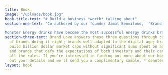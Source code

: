```yaml
---
title: Book
image: "/uploads/book.jpg"
book-title-text: "# Build a business *worth* talking about"
section-one-text: 'Co-authored by our founder Jamal Benmiloud, ''Brand Love: How to build a brand worth talking about’ is a journey that takes you around the world in search of the businesses both fans and industry analysts are talking about. 

Monster Energy drinks have become the most successful energy drinks brand in the US, without a single dollar spent on advertising. When Chinese mobile brand Xiaomi launched their new tablet, stock sold out in 2.7 seconds. LEGO continues to defy critics and analyst expectations selling billions of dollars of analog toys in the digital age.'
section-three-text: Brand Love answers these three questions through case studies
  of brands doing it right; brands well-adapted to the digital age; brands that can
  build billion dollar market caps without significant sums spent on advertising;
  and brands that defy the expectations of both investors and their category by breaking
  all the rules. If you’re interested in finding out more about our book, please fill
  out your details and we’ll send you a complimentary sample. * denotes required field
layout: book
---
```



